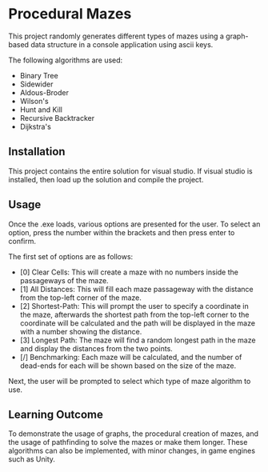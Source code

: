 # Procedural Mazes
This project randomly generates different types of mazes using a graph-based data structure in a console application using ascii keys.

The following algorithms are used:
- Binary Tree
- Sidewider
- Aldous-Broder
- Wilson's
- Hunt and Kill
- Recursive Backtracker
- Dijkstra's

## Installation
This project contains the entire solution for visual studio. If visual studio is installed, then load up the solution and compile the project. 

## Usage

Once the .exe loads, various options are presented for the user. To select an option, press the number within the brackets and then press enter to confirm.

The first set of options are as follows:

- [0] Clear Cells: This will create a maze with no numbers inside the passageways of the maze.
- [1] All Distances: This will fill each maze passageway with the distance from the top-left corner of the maze.
- [2] Shortest-Path: This will prompt the user to specify a coordinate in the maze, afterwards the shortest path from the top-left corner to the coordinate will be calculated and the path will be displayed in the maze with a number showing the distance.
- [3] Longest Path: The maze will find a random longest path in the maze and display the distances from the two points.
- [/] Benchmarking: Each maze will be calculated, and the number of dead-ends for each will be shown based on the size of the maze.

Next, the user will be prompted to select which type of maze algorithm to use.

## Learning Outcome
To demonstrate the usage of graphs, the procedural creation of mazes, and the usage of pathfinding to solve the mazes or make them longer.
These algorithms can also be implemented, with minor changes, in game engines such as Unity.
